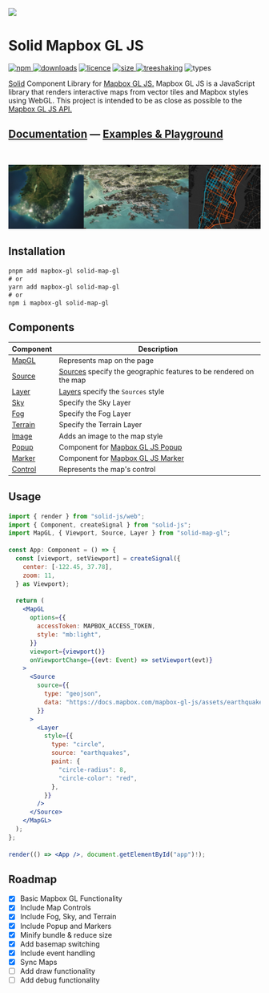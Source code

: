 ![](https://assets.solidjs.com/banner?project=solid-map-gl\&background=tiles)

# Solid Mapbox GL JS

[![npm](https://badgen.net/npm/v/solid-map-gl?icon=npm\&label) ![downloads](https://badgen.net/npm/dt/solid-map-gl)](https://www.npmjs.com/package/solid-map-gl) [![licence](https://badgen.net/badge/license/MIT/blue)](LICENSE/) [![size](https://badgen.net/badge/color/19.1%20kB/blue?label=Minified) ![treeshaking](https://badgen.net/badge/color/supported/green?label=tree%20shaking)](https://bundlephobia.com/package/solid-map-gl) ![types](https://badgen.net/npm/types/solid-map-gl?icon=typescript\&label)

[Solid](https://www.solidjs.com/) Component Library for [Mapbox GL JS.](https://github.com/mapbox/mapbox-gl-js) Mapbox GL JS is a JavaScript library that renders interactive maps from vector tiles and Mapbox styles using WebGL. This project is intended to be as close as possible to the [Mapbox GL JS API.](https://docs.mapbox.com/mapbox-gl-js/api/)

## [Documentation](https://gis-hub.gitbook.io/solid-map-gl) &mdash; [Examples & Playground](https://determined-mirzakhani-29bbc7.netlify.app)

<br>

![Gallery](docs/header.png)

## Installation


```shell
pnpm add mapbox-gl solid-map-gl
# or
yarn add mapbox-gl solid-map-gl
# or
npm i mapbox-gl solid-map-gl
```

## Components

| Component                            | Description                                                                                                            |
| ------------------------------------ | ---------------------------------------------------------------------------------------------------------------------- |
| [MapGL](https://gis-hub.gitbook.io/solid-map-gl/components/mapgl)       | Represents map on the page                                                                                             |
| [Source](https://gis-hub.gitbook.io/solid-map-gl/components/source)     | [Sources](https://docs.mapbox.com/mapbox-gl-js/api/#sources) specify the geographic features to be rendered on the map |
| [Layer](https://gis-hub.gitbook.io/solid-map-gl/components/layer)       | [Layers](https://docs.mapbox.com/mapbox-gl-js/style-spec/#layers) specify the `Sources` style                          |
| [Sky](https://gis-hub.gitbook.io/solid-map-gl/components/sky)           | Specify the Sky Layer                                                                                                  |
| [Fog](https://gis-hub.gitbook.io/solid-map-gl/components/fog)           | Specify the Fog Layer                                                                                                  |
| [Terrain](https://gis-hub.gitbook.io/solid-map-gl/components/terrain)   | Specify the Terrain Layer                                                                                              |
| [Image](https://gis-hub.gitbook.io/solid-map-gl/components/image)       | Adds an image to the map style                                                                                         |
| [Popup](https://gis-hub.gitbook.io/solid-map-gl/components/popup)       | Component for [Mapbox GL JS Popup](https://docs.mapbox.com/mapbox-gl-js/api/#popup)                                    |
| [Marker](https://gis-hub.gitbook.io/solid-map-gl/components/marker)     | Component for [Mapbox GL JS Marker](https://docs.mapbox.com/mapbox-gl-js/api/#marker)                                  |
| [Control](https://gis-hub.gitbook.io/solid-map-gl/components/control) | Represents the map's control                                                                                           |

## Usage


```jsx
import { render } from "solid-js/web";
import { Component, createSignal } from "solid-js";
import MapGL, { Viewport, Source, Layer } from "solid-map-gl";

const App: Component = () => {
  const [viewport, setViewport] = createSignal({
    center: [-122.45, 37.78],
    zoom: 11,
  } as Viewport);

  return (
    <MapGL
      options={{
        accessToken: MAPBOX_ACCESS_TOKEN,
        style: "mb:light",
      }}
      viewport={viewport()}
      onViewportChange={(evt: Event) => setViewport(evt)}
    >
      <Source
        source={{
          type: "geojson",
          data: "https://docs.mapbox.com/mapbox-gl-js/assets/earthquakes.geojson",
        }}
      >
        <Layer
          style={{
            type: "circle",
            source: "earthquakes",
            paint: {
              "circle-radius": 8,
              "circle-color": "red",
            },
          }}
        />
      </Source>
    </MapGL>
  );
};

render(() => <App />, document.getElementById("app")!);
```

## Roadmap

* [x] Basic Mapbox GL Functionality
* [x] Include Map Controls
* [x] Include Fog, Sky, and Terrain
* [x] Include Popup and Markers
* [x] Minify bundle & reduce size
* [x] Add basemap switching
* [x] Include event handling
* [x] Sync Maps
* [ ] Add draw functionality
* [ ] Add debug functionality
